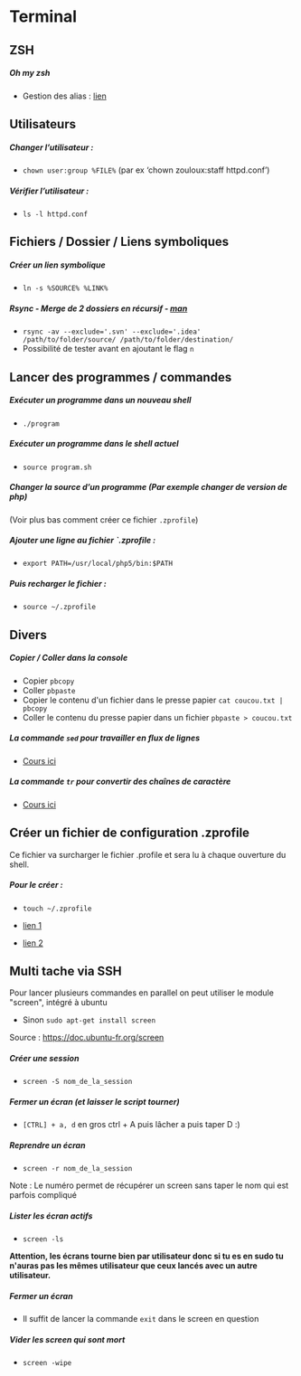 # Terminal

## ZSH

##### Oh my zsh
- Gestion des alias : [lien](https://github.com/robbyrussell/oh-my-zsh/wiki/Cheatsheet)


## Utilisateurs

##### Changer l’utilisateur :
- `chown user:group %FILE%` (par ex ‘chown zouloux:staff httpd.conf’)

##### Vérifier l’utilisateur :
- `ls -l httpd.conf`


## Fichiers / Dossier / Liens symboliques

##### Créer un lien symbolique
- `ln -s %SOURCE% %LINK%`

##### Rsync - Merge de 2 dossiers en récursif - [man](http://www.delafond.org/traducmanfr/man/man1/rsync.1.html)
- `rsync -av --exclude='.svn' --exclude='.idea' /path/to/folder/source/ /path/to/folder/destination/`
- Possibilité de tester avant en ajoutant le flag `n`


## Lancer des programmes / commandes

##### Exécuter un programme dans un nouveau shell
- `./program`

##### Exécuter un programme dans le shell actuel
- `source program.sh`


##### Changer la source d’un programme (Par exemple changer de version de php)
(Voir plus bas comment créer ce fichier `.zprofile`)

##### Ajouter une ligne au fichier `.zprofile :
- `export PATH=/usr/local/php5/bin:$PATH`

##### Puis recharger le fichier :
- `source ~/.zprofile`


## Divers

##### Copier / Coller dans la console
- Copier `pbcopy`
- Coller `pbpaste`
- Copier le contenu d'un fichier dans le presse papier `cat coucou.txt | pbcopy`
- Coller le contenu du presse papier dans un fichier `pbpaste > coucou.txt`

##### La commande `sed` pour travailler en flux de lignes
- [Cours ici](https://openclassrooms.com/courses/la-commande-sed)

##### La commande `tr` pour convertir des chaînes de caractère
- [Cours ici](http://www.linux-france.org/article/memo/node10.html)



## Créer un fichier de configuration .zprofile

Ce fichier va surcharger le fichier .profile et sera lu à chaque ouverture du shell.

##### Pour le créer :
- `touch ~/.zprofile`

- [lien 1](http://superuser.com/questions/187639/zsh-not-hitting-profile)
- [lien 2](http://stackoverflow.com/questions/10574684/where-to-place-path-variable-assertions-in-zsh)



## Multi tache via SSH

Pour lancer plusieurs commandes en parallel on peut utiliser le module "screen", intégré à ubuntu
- Sinon `sudo apt-get install screen`

Source : https://doc.ubuntu-fr.org/screen

##### Créer une session
- `screen -S nom_de_la_session`

##### Fermer un écran (et laisser le script tourner)
- `[CTRL] + a, d` en gros ctrl + A puis lâcher a puis taper D :)

##### Reprendre un écran
- `screen -r nom_de_la_session`

Note : Le numéro permet de récupérer un screen sans taper le nom qui est parfois compliqué

##### Lister les écran actifs
- `screen -ls`

**Attention, les écrans tourne bien par utilisateur donc si tu es en sudo tu n'auras pas les mêmes utilisateur que ceux lancés avec un autre utilisateur.**

##### Fermer un écran
- Il suffit de lancer la commande `exit` dans le screen en question

##### Vider les screen qui sont mort
- `screen -wipe`
